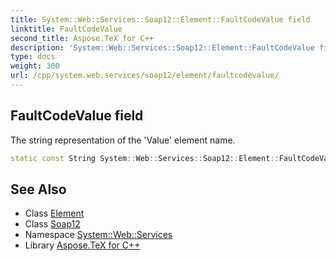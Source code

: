 ```yaml
---
title: System::Web::Services::Soap12::Element::FaultCodeValue field
linktitle: FaultCodeValue
second_title: Aspose.TeX for C++
description: 'System::Web::Services::Soap12::Element::FaultCodeValue field. The string representation of the ''Value'' element name in C++.'
type: docs
weight: 300
url: /cpp/system.web.services/soap12/element/faultcodevalue/
---
```

## FaultCodeValue field


The string representation of the 'Value' element name.

```cpp
static const String System::Web::Services::Soap12::Element::FaultCodeValue
```

## See Also

* Class [Element](../)
* Class [Soap12](../../)
* Namespace [System::Web::Services](../../../)
* Library [Aspose.TeX for C++](../../../../)
